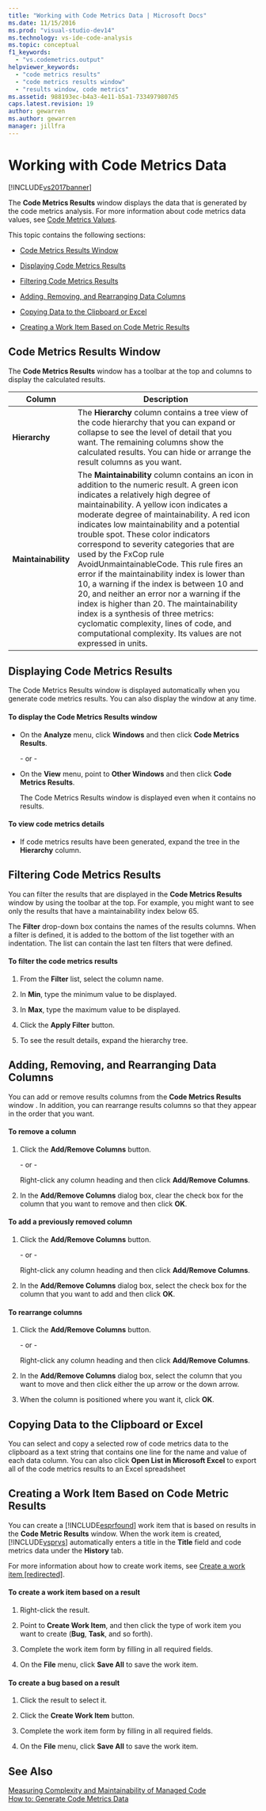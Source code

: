 ```yaml
---
title: "Working with Code Metrics Data | Microsoft Docs"
ms.date: 11/15/2016
ms.prod: "visual-studio-dev14"
ms.technology: vs-ide-code-analysis
ms.topic: conceptual
f1_keywords: 
  - "vs.codemetrics.output"
helpviewer_keywords: 
  - "code metrics results"
  - "code metrics results window"
  - "results window, code metrics"
ms.assetid: 988193ec-b4a3-4e11-b5a1-7334979807d5
caps.latest.revision: 19
author: gewarren
ms.author: gewarren
manager: jillfra
---
```

# Working with Code Metrics Data
[!INCLUDE[vs2017banner](../includes/vs2017banner.md)]

The **Code Metrics Results** window displays the data that is generated by the code metrics analysis. For more information about code metrics data values, see [Code Metrics Values](../code-quality/code-metrics-values.md).  
  
 This topic contains the following sections:  
  
- [Code Metrics Results Window](../code-quality/working-with-code-metrics-data.md#BKMK_CodeMetricsResultsWindow)  
  
- [Displaying Code Metrics Results](../code-quality/working-with-code-metrics-data.md#BKMK_DisplayingCodeMetricsResults)  
  
- [Filtering Code Metrics Results](../code-quality/working-with-code-metrics-data.md#BKMK_FilteringCodeMetricsResults)  
  
- [Adding, Removing, and Rearranging Data Columns](../code-quality/working-with-code-metrics-data.md#BKMK_AddingRemovingandRearrangingDataColumns)  
  
- [Copying Data to the Clipboard or Excel](../code-quality/working-with-code-metrics-data.md#BKMK_Copying_Data_to_the_Clipboard_or_Excel)  
  
- [Creating a Work Item Based on Code Metric Results](../code-quality/working-with-code-metrics-data.md#BKMK_Creating_a_Work_Item_Based_on_Code_Metric_Results)  
  
## <a name="BKMK_CodeMetricsResultsWindow"></a> Code Metrics Results Window  
 The **Code Metrics Results** window has a toolbar at the top and columns to display the calculated results.  
  
|Column|Description|  
|------------|-----------------|  
|**Hierarchy**|The **Hierarchy** column contains a tree view of the code hierarchy that you can expand or collapse to see the level of detail that you want. The remaining columns show the calculated results. You can hide or arrange the result columns as you want.|  
|**Maintainability**|The **Maintainability** column contains an icon in addition to the numeric result. A green icon indicates a relatively high degree of maintainability. A yellow icon indicates a moderate degree of maintainability. A red icon indicates low maintainability and a potential trouble spot. These color indicators correspond to severity categories that are used by the FxCop rule AvoidUnmaintainableCode. This rule fires an error if the maintainability index is lower than 10, a warning if the index is between 10 and 20, and neither an error nor a warning if the index is higher than 20. The maintainability index is a synthesis of three metrics: cyclomatic complexity, lines of code, and computational complexity. Its values are not expressed in units.|  
  
## <a name="BKMK_DisplayingCodeMetricsResults"></a> Displaying Code Metrics Results  
 The Code Metrics Results window is displayed automatically when you generate code metrics results. You can also display the window at any time.  
  
#### To display the Code Metrics Results window  
  
- On the **Analyze** menu, click **Windows** and then click **Code Metrics Results**.  
  
     \- or -  
  
- On the **View** menu, point to **Other Windows** and then click **Code Metrics Results**.  
  
     The Code Metrics Results window is displayed even when it contains no results.  
  
#### To view code metrics details  
  
- If code metrics results have been generated, expand the tree in the **Hierarchy** column.  
  
## <a name="BKMK_FilteringCodeMetricsResults"></a> Filtering Code Metrics Results  
 You can filter the results that are displayed in the **Code Metrics Results** window by using the toolbar at the top. For example, you might want to see only the results that have a maintainability index below 65.  
  
 The **Filter** drop-down box contains the names of the results columns. When a filter is defined, it is added to the bottom of the list together with an indentation. The list can contain the last ten filters that were defined.  
  
#### To filter the code metrics results  
  
1. From the **Filter** list, select the column name.  
  
2. In **Min**, type the minimum value to be displayed.  
  
3. In **Max**, type the maximum value to be displayed.  
  
4. Click the **Apply Filter** button.  
  
5. To see the result details, expand the hierarchy tree.  
  
## <a name="BKMK_AddingRemovingandRearrangingDataColumns"></a> Adding, Removing, and Rearranging Data Columns  
 You can add or remove results columns from the **Code Metrics Results** window . In addition, you can rearrange results columns so that they appear in the order that you want.  
  
#### To remove a column  
  
1. Click the **Add/Remove Columns** button.  
  
     \- or -  
  
     Right-click any column heading and then click **Add/Remove Columns**.  
  
2. In the **Add/Remove Columns** dialog box, clear the check box for the column that you want to remove and then click **OK**.  
  
#### To add a previously removed column  
  
1. Click the **Add/Remove Columns** button.  
  
     \- or -  
  
     Right-click any column heading and then click **Add/Remove Columns**.  
  
2. In the **Add/Remove Columns** dialog box, select the check box for the column that you want to add and then click **OK**.  
  
#### To rearrange columns  
  
1. Click the **Add/Remove Columns** button.  
  
     \- or -  
  
     Right-click any column heading and then click **Add/Remove Columns**.  
  
2. In the **Add/Remove Columns** dialog box, select the column that you want to move and then click either the up arrow or the down arrow.  
  
3. When the column is positioned where you want it, click **OK**.  
  
## <a name="BKMK_Copying_Data_to_the_Clipboard_or_Excel"></a> Copying Data to the Clipboard or Excel  
 You can select and copy a selected row of code metrics data to the clipboard as a text string that contains one line for the name and value of each data column. You can also click **Open List in Microsoft Excel** to export all of the code metrics results to an Excel spreadsheet  
  
## <a name="BKMK_Creating_a_Work_Item_Based_on_Code_Metric_Results"></a> Creating a Work Item Based on Code Metric Results  
 You can create a [!INCLUDE[esprfound](../includes/esprfound-md.md)] work item that is based on results in the **Code Metric Results** window. When the work item is created, [!INCLUDE[vsprvs](../includes/vsprvs-md.md)] automatically enters a title in the **Title** field and code metrics data under the **History** tab.  
  
 For more information about how to create work items, see [Create a work item &#91;redirected&#93;](https://msdn.microsoft.com/24b2e064-16ac-4bf0-8de4-98a1f48b8c4b).  
  
#### To create a work item based on a result  
  
1. Right-click the result.  
  
2. Point to **Create Work Item**, and then click the type of work item you want to create (**Bug**, **Task**, and so forth).  
  
3. Complete the work item form by filling in all required fields.  
  
4. On the **File** menu, click **Save All** to save the work item.  
  
#### To create a bug based on a result  
  
1. Click the result to select it.  
  
2. Click the **Create Work Item** button.  
  
3. Complete the work item form by filling in all required fields.  
  
4. On the **File** menu, click **Save All** to save the work item.  
  
## See Also  
 [Measuring Complexity and Maintainability of Managed Code](../code-quality/measuring-complexity-and-maintainability-of-managed-code.md)   
 [How to: Generate Code Metrics Data](../code-quality/how-to-generate-code-metrics-data.md)
